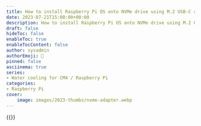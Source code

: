 ```yaml
---
title: How to install Raspberry Pi OS onto NVMe drive using M.2 USB-C adapter
date: 2023-07-21T15:00:00+00:00
description: How to install Raspberry Pi OS onto NVMe drive using M.2 USB-C adapter
draft: false
hideToc: false
enableToc: true
enableTocContent: false
author: sysadmin
authorEmoji: 🐧
pinned: false
asciinema: true
series:
- Water cooling for CM4 / Raspberry Pi
categories:
- Raspberry Pi
cover:
    image: images/2023-thumbs/nvme-adapter.webp
---
```


{{<youtube mgL-Ntk21n8>}}